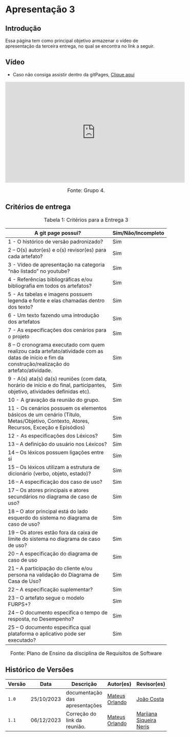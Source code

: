 # Apresentação 3

## Introdução
 Essa página tem como principal objetivo armazenar o vídeo de apresentação da terceira entrega, no qual se encontra no link a seguir.

## Vídeo
- Caso não consiga assistir dentro da gitPages, [Clique aqui](https://www.youtube.com/watch?v=I8bxe4TJWwI)

<iframe width="560" height="315" src="https://www.youtube.com/embed/I8bxe4TJWwI?si=gJD4yOqwqFT8MT1B" title="YouTube video player" frameborder="0" allow="accelerometer; autoplay; clipboard-write; encrypted-media; gyroscope; picture-in-picture; web-share" allowfullscreen></iframe>

<font size="3"><p style="text-align: center">Fonte: Grupo 4.</p></font>


## Critérios de entrega

<font size="3"><p style="text-align: center">Tabela 1: Critérios para a Entrega 3</p></font>

A git page possui?  | Sim/Não/Incompleto
--------- | ------
1 - O histórico de versão padronizado? | Sim
2 – O(s) autor(es) e o(s) revisor(es) para cada artefato? | Sim
3 - Vídeo de apresentação na categoria “não listado” no youtube? | Sim
4 - Referências bibliográficas e/ou bibliografia em todos os artefatos? | Sim
5 - As tabelas e imagens possuem legenda e fonte e elas chamadas dentro dos texto? | Sim
6 - Um texto fazendo uma introdução dos artefatos | Sim
7 - As especificações dos cenários para o projeto | Sim
8 – O cronograma executado com quem realizou cada artefato/atividade com as datas de início e fim da construção/realização do artefato/atividade. | Sim
9 - A(s) ata(s) da(s) reuniões (com data, horário de início e do final, participantes, objetivo, atividades definidas etc). | Sim
10 - A gravação da reunião do grupo. | Sim
11 - Os cenários possuem os elementos básicos de um cenário (Título, Metas/Objetivo, Contexto, Atores, Recursos, Exceção e Episódios) | Sim
12 - As especificações dos Léxicos? | Sim
13 – A definição do usuário nos Léxicos? | Sim
14 –  Os léxicos possuem ligações entre si | Sim
15 –  Os léxicos utilizam a estrutura de dicionário (verbo, objeto, estado)? | Sim
16 – A especificação dos caso de uso? | Sim
17 – Os atores principais e atores secundários no diagrama de caso de uso?  | Sim
18 – O ator principal está do lado esquerdo do sistema no diagrama de caso de uso? | Sim
19 – Os atores estão fora da caixa de limite do sistema no diagrama de caso de uso? | Sim
20 – A especificação do diagrama de caso de uso | Sim
21 – A participação do cliente e/ou persona na validação do Diagrama de Casa de Uso?  | Sim
22 – A especificação suplementar? | Sim
23 – O artefato segue o modelo FURPS+? | Sim
24 – O documento especifica o tempo de resposta, no Desempenho? | Sim
25 – O documento especifica qual plataforma o aplicativo pode ser executado? | Sim

<font size="3"><p style="text-align: center">Fonte: Plano de Ensino da disciplina de Requisitos de Software</p></font>

## Histórico de Versões

| Versão |     Data    |          Descrição             |              Autor(es)                    |               Revisor(es)                            |
| ------ | ----------- | ------------------------------ | ----------------------------------------- | ---------------------------------------------------- |
| `1.0`  | 25/10/2023  | documentação das apresentações | [Mateus Orlando](https://github.com/MateusPy)| [João Costa](https://github.com/jvcostta) |
| `1.1`  | 06/12/2023 | Correção do link da reunião. | [Mateus Orlando](https://github.com/MateusPy) | [Mariiana Siqueira Neris](https://github.com/Maryyscreuza) |